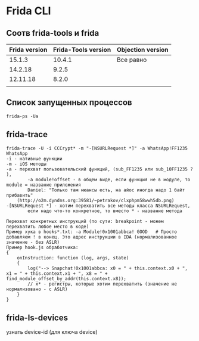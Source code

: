 # Frida CLI

## Соотв frida-tools и frida

| Frida version | Frida-Tools version | Objection version |
| ------------- | ------------------- | ----------------- |
| 15.1.3        | 10.4.1              | Все равно         |
| 14.2.18       | 9.2.5               |                   |
| 12.11.18      | 8.2.0               |                   |
|               |                     |                   |

## Список запущенных процессов

```
frida-ps -Ua
```

## frida-trace

```
frida-trace -U -i CCCrypt* -m "-[NSURLRequest *]" -a WhatsApp!FF1235 WhatsApp
-i - нативные функции
-m - iOS методы
-a - перехват пользовательский функций, (sub_FF1235 или sub_10FF1235 ? ), 
        -a module!offset - в общем виде, если функция не в модуле, то module = название приложения
        Daniel: "Только там нюансы есть, на айос иногда надо 1 байт прибавить"
	(http://o2m.dyndns.org:39581/~petrakov/clxphpm58wwh5db.png)
-[NSURLRequest *] - хотим перехватить все методы класса NSURLRequest,
        если надо что-то конкретное, то вместо * - название метода

Перехват конкретных инструкций (по сути: breakpoint - можем перехватить любое место в коде)
Пример хука в hooks*.txt: -a Module!0x1001abbca! GOOD	# Просто добавляем ! в конец. Это адрес инструкции в IDA (нормализованное значение - без ASLR)
Пример hook.js обработчика:
{
	onInstruction: function (log, args, state)
	{
		log("--> Snapchat!0x1001abbca: x0 = " + this.context.x0 + ", x1 = " + this.context.x1 + ", x8 = " + find_module_offset_by_addr(this.context.x8));
		// x* - регистры, которые хотим перехватить (значение не нормализовано - с ASLR)
	}
}		
```

## frida-ls-devices

узнать device-id (для ключа device)
